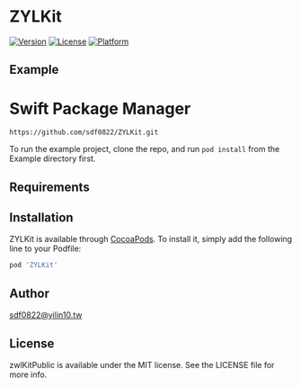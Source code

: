 # ZYLKit
[![Version](https://img.shields.io/cocoapods/v/ZYLKit.svg?style=flat)](https://cocoapods.org/pods/ZYLKit)
[![License](https://img.shields.io/cocoapods/l/ZYLKit.svg?style=flat)](https://cocoapods.org/pods/ZYLKit)
[![Platform](https://img.shields.io/cocoapods/p/ZYLKit.svg?style=flat)](https://cocoapods.org/pods/ZYLKit)

## Example

# Swift Package Manager
```
https://github.com/sdf0822/ZYLKit.git
```

To run the example project, clone the repo, and run `pod install` from the Example directory first.

## Requirements

## Installation

ZYLKit is available through [CocoaPods](https://cocoapods.org). To install
it, simply add the following line to your Podfile:

```ruby
pod 'ZYLKit'
```

## Author

sdf0822@yilin10.tw

## License

zwlKitPublic is available under the MIT license. See the LICENSE file for more info.

